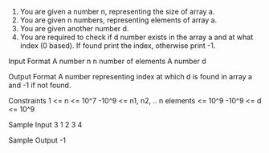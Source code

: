 1. You are given a number n, representing the size of array a.
2. You are given n numbers, representing elements of array a.
3. You are given another number d.
4. You are required to check if d number exists in the array a and at what index (0 based). If found
print the index, otherwise print -1.

Input Format
A number n
n number of elements
A number d

Output Format
A number representing index at which d is found in array a and -1 if not found.

Constraints
1 <= n <= 10^7
-10^9 <= n1, n2, .. n elements <= 10^9
-10^9 <= d <= 10^9

Sample Input
3
1
2
3
4

Sample Output
-1